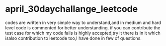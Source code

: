 # april_30daychallange_leetcode
codes are written in very simple way to understand,and in medium and hard level code is commented for better understanding.
if you can contribute the test case for which my code fails is highly accepted,try it there is in it which isalso contribution to leetcode too,I have done in few of questions.



